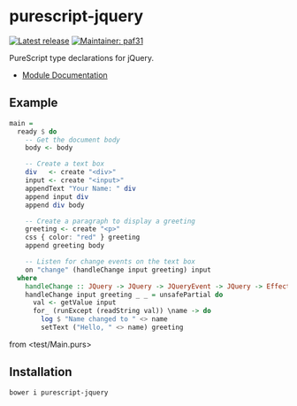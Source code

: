 # purescript-jquery

[![Latest release](http://img.shields.io/bower/v/purescript-jquery.svg)](https://github.com/purescript-contrib/purescript-jquery/releases)
[![Maintainer: paf31](https://img.shields.io/badge/maintainer-paf31-lightgrey.svg)](http://github.com/paf31)

PureScript type declarations for jQuery.

- [Module Documentation](generated-docs/JQuery.md)

## Example

```purs
main =
  ready $ do
    -- Get the document body
    body <- body

    -- Create a text box
    div   <- create "<div>"
    input <- create "<input>"
    appendText "Your Name: " div
    append input div
    append div body

    -- Create a paragraph to display a greeting
    greeting <- create "<p>"
    css { color: "red" } greeting
    append greeting body

    -- Listen for change events on the text box
    on "change" (handleChange input greeting) input
  where
    handleChange :: JQuery -> JQuery -> JQueryEvent -> JQuery -> Effect Unit
    handleChange input greeting _ _ = unsafePartial do
      val <- getValue input
      for_ (runExcept (readString val)) \name -> do
        log $ "Name changed to " <> name
        setText ("Hello, " <> name) greeting
```

from <test/Main.purs>

## Installation

    bower i purescript-jquery
